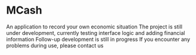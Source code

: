 # MCash
An application to record your own economic situation
The project is still under development, currently testing interface logic and adding financial information
Follow-up development is still in progress
If you encounter any problems during use, please contact us
